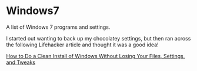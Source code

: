 # Windows7
A list of Windows 7 programs and settings.

I started out wanting to back up my chocolatey settings, but then ran across the following Lifehacker article and thought it was a good idea!

[How to Do a Clean Install of Windows Without Losing Your Files, Settings, and Tweaks](http://lifehacker.com/5983652/how-to-do-a-clean-install-of-windows-without-losing-your-files-settings-and-tweaks)
